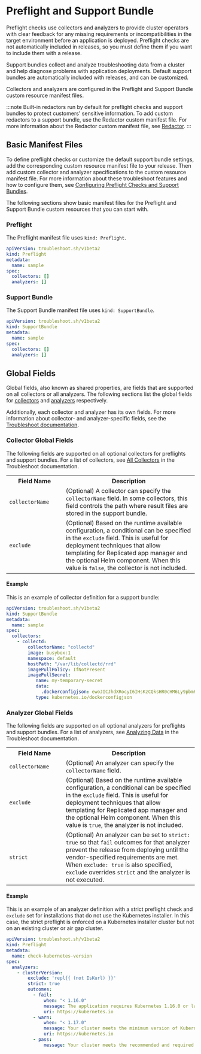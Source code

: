 # Preflight and Support Bundle

Preflight checks use collectors and analyzers to provide cluster operators with clear feedback for any missing requirements or incompatibilities in the target environment before an application is deployed. Preflight checks are not automatically included in releases, so you must define them if you want to include them with a release.

Support bundles collect and analyze troubleshooting data from a cluster and help diagnose problems with application deployments. Default support bundles are automatically included with releases, and can be customized.

Collectors and analyzers are configured in the Preflight and Support Bundle custom resource manifest files.

:::note
Built-in redactors run by default for preflight checks and support bundles to protect customers' sensitive information. To add custom redactors to a support bundle, use the Redactor custom manifest file. For more information about the Redactor custom manifest file, see [Redactor](custom-resource-redactor).
:::

## Basic Manifest Files

To define preflight checks or customize the default support bundle settings, add the corresponding custom resource manifest file to your release. Then add custom collector and analyzer specifications to the custom resource manifest file. For more information about these troubleshoot features and how to configure them, see [Configuring Preflight Checks and Support Bundles](/vendor/preflight-support-bundle-creating/).

The following sections show basic manifest files for the Preflight and Support Bundle custom resources that you can start with.

### Preflight

The Preflight manifest file uses `kind: Preflight`.

```yaml
apiVersion: troubleshoot.sh/v1beta2
kind: Preflight
metadata:
  name: sample
spec:
  collectors: []
  analyzers: []
```

### Support Bundle

The Support Bundle manifest file uses `kind: SupportBundle`.

```yaml
apiVersion: troubleshoot.sh/v1beta2
kind: SupportBundle
metadata:
  name: sample
spec:
  collectors: []
  analyzers: []
```

## Global Fields

Global fields, also known as shared properties, are fields that are supported on all collectors or all analyzers. The following sections list the global fields for [collectors](#collector-global-fields) and [analyzers](#analyzer-global-fields) respectively.

Additionally, each collector and analyzer has its own fields. For more information about collector- and analyzer-specific fields, see the [Troubleshoot documentation](https://troubleshoot.sh/docs/).

### Collector Global Fields

The following fields are supported on all optional collectors for preflights and support bundles. For a list of collectors, see [All Collectors](https://troubleshoot.sh/docs/collect/all/) in the Troubleshoot documentation.

<table>
  <tr>
    <th width="30%">Field Name</th>
    <th width="70%">Description</th>
  </tr>
  <tr>
    <td><code>collectorName</code></td>
    <td>(Optional) A collector can specify the <code>collectorName</code> field. In some collectors, this field controls the path where result files are stored in the support bundle.</td>
  </tr>
  <tr>
    <td><code>exclude</code></td>
    <td>(Optional) Based on the runtime available configuration, a conditional can be specified in the <code>exclude</code> field. This is useful for deployment techniques that allow templating for Replicated app manager and the optional Helm component. When this value is <code>false</code>, the collector is not included.</td>
  </tr>
</table>

#### Example

This is an example of collector definition for a support bundle:

```yaml
apiVersion: troubleshoot.sh/v1beta2
kind: SupportBundle
metadata:
  name: sample
spec:
  collectors:
    - collectd:
        collectorName: "collectd"
        image: busybox:1
        namespace: default
        hostPath: "/var/lib/collectd/rrd"
        imagePullPolicy: IfNotPresent
        imagePullSecret:
           name: my-temporary-secret
           data:
             .dockerconfigjson: ewoJICJhdXRocyI6IHsKzCQksHR0cHM6Ly9pbmRleC5kb2NrZXIuaW8vdjEvIjoge30KCX0sCgkiSHR0cEhlYWRlcnMiOiB7CgkJIlVzZXItQWdlbnQiOiAiRG9ja2VyLUNsaWVudC8xOS4wMy4xMiAoZGFyd2luKSIKCX0sCgkiY3JlZHNTdG9yZSI6ICJkZXNrdG9wIiwKCSJleHBlcmltZW50YWwiOiAiZGlzYWJsZWQiLAoJInN0YWNrT3JjaGVzdHJhdG9yIjogInN3YXJtIgp9
           type: kubernetes.io/dockerconfigjson
```

### Analyzer Global Fields

The following fields are supported on all optional analyzers for preflights and support bundles. For a list of analyzers, see [Analyzing Data](https://troubleshoot.sh/docs/analyze/) in the Troubleshoot documentation.

<table>
  <tr>
    <th width="30%">Field Name</th>
    <th width="70%">Description</th>
  </tr>
  <tr>
    <td><code>collectorName</code></td>
    <td>(Optional) An analyzer can specify the <code>collectorName</code> field.</td>
  </tr>
  <tr>
    <td><code>exclude</code></td>
    <td>(Optional) Based on the runtime available configuration, a conditional can be specified in the <code>exclude</code> field. This is useful for deployment techniques that allow templating for Replicated app manager and the optional Helm component. When this value is <code>true</code>, the analyzer is not included.</td>
  </tr>
  <tr>
    <td><code>strict</code></td>
    <td>(Optional) An analyzer can be set to <code>strict: true</code> so that <code>fail</code> outcomes for that analyzer prevent the release from deploying until the vendor-specified requirements are met. When <code>exclude: true</code> is also specified, <code>exclude</code> overrides <code>strict</code> and the analyzer is not executed.</td>
  </tr>
</table>

#### Example

This is an example of an analyzer definition with a strict preflight check and `exclude` set for installations that do not use the Kubernetes installer. In this case, the strict preflight is enforced on a Kubernetes installer cluster but not on an existing cluster or air gap cluster.

```yaml
apiVersion: troubleshoot.sh/v1beta2
kind: Preflight
metadata:
  name: check-kubernetes-version
spec:
  analyzers:
    - clusterVersion:
        exclude: 'repl{{ (not IsKurl) }}'
        strict: true
        outcomes:
          - fail:
              when: "< 1.16.0"
              message: The application requires Kubernetes 1.16.0 or later
              uri: https://kubernetes.io
          - warn:
              when: "< 1.17.0"
              message: Your cluster meets the minimum version of Kubernetes, but we recommend you update to 1.17.0 or later.
              uri: https://kubernetes.io
          - pass:
              message: Your cluster meets the recommended and required versions of Kubernetes.
```
